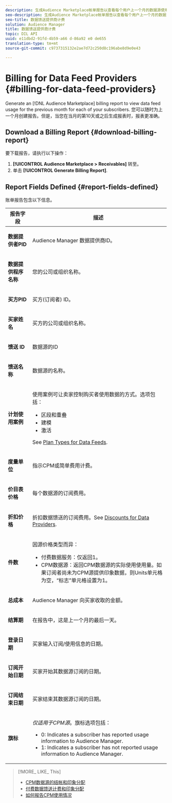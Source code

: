```yaml
---
description: 生成Audience Marketplace帐单报告以查看每个用户上一个月的数据源使用情况。您可以随时为上一个月创建报告。但是，当您在当月的第10天或之后生成报表时，报表更准确。
seo-description: 生成Audience Marketplace帐单报告以查看每个用户上一个月的数据源使用情况。您可以随时为上一个月创建报告。但是，当您在当月的第10天或之后生成报表时，报表更准确。
seo-title: 数据馈送提供商计费
solution: Audience Manager
title: 数据馈送提供商计费
topic: DIL API
uuid: e11dbd2-91fd-4b59-a66 d-86a92 e0 de655
translation-type: tm+mt
source-git-commit: c9737315132e2ae7d72c250d8c196abe8d9e0e43

---
```



# Billing for Data Feed Providers {#billing-for-data-feed-providers}

Generate an [!DNL Audience Marketplace] billing report to view data feed usage for the previous month for each of your subscribers. 您可以随时为上一个月创建报告。但是，当您在当月的第10天或之后生成报表时，报表更准确。

## Download a Billing Report {#download-billing-report}

要下载报告，请执行以下操作：

1. **[!UICONTROL Audience Marketplace > Receivables]** 转至。
1. 单击 **[!UICONTROL Generate Billing Report]**.

## Report Fields Defined {#report-fields-defined}

账单报告包含以下信息。

<table id="table_B433D5059F6446068683E425B1D87520"> 
 <thead> 
  <tr> 
   <th colname="col1" class="entry"> 报告字段 </th> 
   <th colname="col2" class="entry"> 描述 </th> 
  </tr> 
 </thead>
 <tbody> 
  <tr> 
   <td colname="col1"> <p><b><span class="uicontrol"> 数据提供者PID</span></b> </p> </td> 
   <td colname="col2"> <p><span class="keyword"> Audience Manager</span> 数据提供商ID。 </p> </td> 
  </tr> 
  <tr> 
   <td colname="col1"> <p><b><span class="uicontrol"> 数据提供程序名称</span></b> </p> </td> 
   <td colname="col2"> <p>您的公司或组织名称。 </p> </td> 
  </tr> 
  <tr> 
   <td colname="col1"> <p><b><span class="uicontrol"> 买方PID</span></b> </p> </td> 
   <td colname="col2"> <p>买方(订阅者) ID。 </p> </td> 
  </tr> 
  <tr> 
   <td colname="col1"> <p><b><span class="uicontrol"> 买家姓名</span></b> </p> </td> 
   <td colname="col2"> <p>买方的公司或组织名称。 </p> </td> 
  </tr> 
  <tr> 
   <td colname="col1"> <p><b><span class="uicontrol"> 馈送 ID</span></b> </p> </td> 
   <td colname="col2"> <p>数据源的ID </p> </td> 
  </tr> 
  <tr> 
   <td colname="col1"> <p><b><span class="uicontrol"> 馈送名称</span></b> </p> </td> 
   <td colname="col2"> <p>数据源的名称。 </p> </td> 
  </tr> 
  <tr> 
   <td colname="col1"> <p><b><span class="uicontrol"> 计划使用案例</span></b> </p> </td> 
   <td colname="col2"> <p>使用案例可让卖家控制购买者使用数据的方式。选项包括： </p> 
    <ul id="ul_8230A93B5DCE4C10B025D3C761F72CEF"> 
     <li id="li_3400C6475F6D43D7AF54D9A0ED9C09E0">区段和重叠 </li> 
     <li id="li_65DFEF1EA6C341ACB5B72FF629F10AFC">建模 </li> 
     <li id="li_B84935B93ADE4D299732CE7E099DF7B3">激活 </li> 
    </ul> <p>See <a href="../../../features/audience-marketplace/marketplace-data-providers/marketplace-create-manage-feeds.md#plan-types"> Plan Types for Data Feeds</a>. </p> </td> 
  </tr> 
  <tr> 
   <td colname="col1"> <p><b><span class="uicontrol"> 度量单位</span></b> </p> </td> 
   <td colname="col2"> <p>指示CPM或简单费用计费。 </p> </td> 
  </tr> 
  <tr> 
   <td colname="col1"> <p><b><span class="uicontrol"> 价目表价格</span></b> </p> </td> 
   <td colname="col2"> <p>每个数据源的订阅费用。 </p> </td> 
  </tr> 
  <tr> 
   <td colname="col1"> <p><b><span class="uicontrol"> 折扣价格</span></b> </p> </td> 
   <td colname="col2"> <p>折扣数据馈送的订阅费用。See <a href="../../../features/audience-marketplace/marketplace-data-providers/marketplace-create-manage-feeds.md#discounts"> Discounts for Data Providers</a>. </p> </td> 
  </tr> 
  <tr> 
   <td colname="col1"> <p><b><span class="uicontrol"> 件数</span></b> </p> </td> 
   <td colname="col2"> <p>因源价格类型而异： </p> 
    <ul id="ul_01550B436EEE4FBC8C9945E08E3CE2C6"> 
     <li id="li_C589F6A751AB407E853AC6F726A47F14">付费数据服务：仅返回1。 </li> 
     <li id="li_F93F8AEB2D8C45BFA0305E7808AFF848">CPM数据源：返回CPM数据源的实际使用使用量。如果订阅者尚未为CPM源提供印象数据，则Units单元格为空，“标志”单元格设置为1。 </li> 
    </ul> </td> 
  </tr> 
  <tr> 
   <td colname="col1"> <p><b><span class="uicontrol"> 总成本</span></b> </p> </td> 
   <td colname="col2"> <p><span class="keyword"> Audience Manager</span> 向买家收取的金额。 </p> </td> 
  </tr> 
  <tr> 
   <td colname="col1"> <p><b><span class="uicontrol"> 结算期</span></b> </p> </td> 
   <td colname="col2"> <p> 在报告中，这是上一个月的最后一天。 </p> </td> 
  </tr> 
  <tr> 
   <td colname="col1"> <p><b><span class="uicontrol"> 登录日期</span></b> </p> </td> 
   <td colname="col2"> <p>买家输入订阅/使用信息的日期。 </p> </td> 
  </tr> 
  <tr> 
   <td colname="col1"> <p><b><span class="uicontrol"> 订阅开始日期</span></b> </p> </td> 
   <td colname="col2"> <p>买家开始其数据源订阅的日期。 </p> </td> 
  </tr> 
  <tr> 
   <td colname="col1"> <p><b><span class="uicontrol"> 订阅结束日期</span></b> </p> </td> 
   <td colname="col2"> <p>买家结束其数据源订阅的日期。 </p> </td> 
  </tr> 
  <tr> 
   <td colname="col1"> <p><b><span class="uicontrol"> 旗标</span></b> </p> </td> 
   <td colname="col2"> <p> <i>仅适用于CPM源</i>。旗标选项包括： </p> 
    <ul id="ul_509BC73B754A43299F8D719AB0805ABD"> 
     <li id="li_AB35E33B68EC49A187495DF6B9D86563">0: Indicates a subscriber has reported usage information to <span class="keyword"> Audience Manager</span>. </li> 
     <li id="li_2E4871B127A84EC586A9F3659F52D67E">1: Indicates a subscriber has not reported usage information to <span class="keyword"> Audience Manager</span>. </li> 
    </ul> </td> 
  </tr> 
 </tbody> 
</table>

>[!MORE_ LIKE_ This]
>
>* [CPM数据源的结帐和印象分配](../../../features/audience-marketplace/marketplace-data-buyers/marketplace-buyer-billing.md#cost-attribution)
>* [付费数据馈送计费和印象分配](../../../features/audience-marketplace/marketplace-data-buyers/marketplace-buyer-billing.md)
>* [如何报告CPM使用情况](../../../features/audience-marketplace/marketplace-data-buyers/marketplace-buyer-billing.md#report-cpm-usage)

